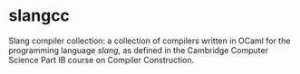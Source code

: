 # slangcc

Slang compiler collection: a collection of compilers written in OCaml for the
programming language _slang_, as defined in the Cambridge Computer Science
Part IB course on Compiler Construction.
